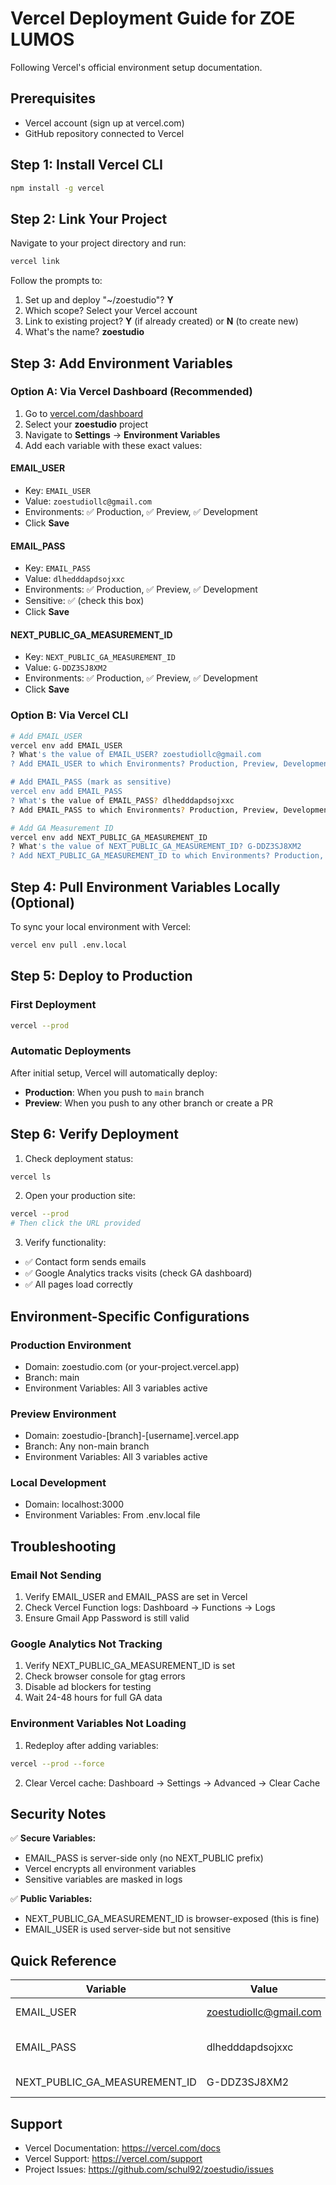 # Vercel Deployment Guide for ZOE LUMOS

Following Vercel's official environment setup documentation.

## Prerequisites
- Vercel account (sign up at vercel.com)
- GitHub repository connected to Vercel

## Step 1: Install Vercel CLI
```bash
npm install -g vercel
```

## Step 2: Link Your Project
Navigate to your project directory and run:
```bash
vercel link
```
Follow the prompts to:
1. Set up and deploy "~/zoestudio"? **Y**
2. Which scope? Select your Vercel account
3. Link to existing project? **Y** (if already created) or **N** (to create new)
4. What's the name? **zoestudio**

## Step 3: Add Environment Variables

### Option A: Via Vercel Dashboard (Recommended)
1. Go to [vercel.com/dashboard](https://vercel.com/dashboard)
2. Select your **zoestudio** project
3. Navigate to **Settings** → **Environment Variables**
4. Add each variable with these exact values:

#### EMAIL_USER
- Key: `EMAIL_USER`
- Value: `zoestudiollc@gmail.com`
- Environments: ✅ Production, ✅ Preview, ✅ Development
- Click **Save**

#### EMAIL_PASS
- Key: `EMAIL_PASS`
- Value: `dlhedddapdsojxxc`
- Environments: ✅ Production, ✅ Preview, ✅ Development
- Sensitive: ✅ (check this box)
- Click **Save**

#### NEXT_PUBLIC_GA_MEASUREMENT_ID
- Key: `NEXT_PUBLIC_GA_MEASUREMENT_ID`
- Value: `G-DDZ3SJ8XM2`
- Environments: ✅ Production, ✅ Preview, ✅ Development
- Click **Save**

### Option B: Via Vercel CLI
```bash
# Add EMAIL_USER
vercel env add EMAIL_USER
? What's the value of EMAIL_USER? zoestudiollc@gmail.com
? Add EMAIL_USER to which Environments? Production, Preview, Development

# Add EMAIL_PASS (mark as sensitive)
vercel env add EMAIL_PASS
? What's the value of EMAIL_PASS? dlhedddapdsojxxc
? Add EMAIL_PASS to which Environments? Production, Preview, Development

# Add GA Measurement ID
vercel env add NEXT_PUBLIC_GA_MEASUREMENT_ID
? What's the value of NEXT_PUBLIC_GA_MEASUREMENT_ID? G-DDZ3SJ8XM2
? Add NEXT_PUBLIC_GA_MEASUREMENT_ID to which Environments? Production, Preview, Development
```

## Step 4: Pull Environment Variables Locally (Optional)
To sync your local environment with Vercel:
```bash
vercel env pull .env.local
```

## Step 5: Deploy to Production

### First Deployment
```bash
vercel --prod
```

### Automatic Deployments
After initial setup, Vercel will automatically deploy:
- **Production**: When you push to `main` branch
- **Preview**: When you push to any other branch or create a PR

## Step 6: Verify Deployment

1. Check deployment status:
```bash
vercel ls
```

2. Open your production site:
```bash
vercel --prod
# Then click the URL provided
```

3. Verify functionality:
- ✅ Contact form sends emails
- ✅ Google Analytics tracks visits (check GA dashboard)
- ✅ All pages load correctly

## Environment-Specific Configurations

### Production Environment
- Domain: zoestudio.com (or your-project.vercel.app)
- Branch: main
- Environment Variables: All 3 variables active

### Preview Environment
- Domain: zoestudio-[branch]-[username].vercel.app
- Branch: Any non-main branch
- Environment Variables: All 3 variables active

### Local Development
- Domain: localhost:3000
- Environment Variables: From .env.local file

## Troubleshooting

### Email Not Sending
1. Verify EMAIL_USER and EMAIL_PASS are set in Vercel
2. Check Vercel Function logs: Dashboard → Functions → Logs
3. Ensure Gmail App Password is still valid

### Google Analytics Not Tracking
1. Verify NEXT_PUBLIC_GA_MEASUREMENT_ID is set
2. Check browser console for gtag errors
3. Disable ad blockers for testing
4. Wait 24-48 hours for full GA data

### Environment Variables Not Loading
1. Redeploy after adding variables:
```bash
vercel --prod --force
```
2. Clear Vercel cache: Dashboard → Settings → Advanced → Clear Cache

## Security Notes

✅ **Secure Variables:**
- EMAIL_PASS is server-side only (no NEXT_PUBLIC prefix)
- Vercel encrypts all environment variables
- Sensitive variables are masked in logs

✅ **Public Variables:**
- NEXT_PUBLIC_GA_MEASUREMENT_ID is browser-exposed (this is fine)
- EMAIL_USER is used server-side but not sensitive

## Quick Reference

| Variable | Value | Type | Environment |
|----------|-------|------|-------------|
| EMAIL_USER | zoestudiollc@gmail.com | Server-side | All |
| EMAIL_PASS | dlhedddapdsojxxc | Server-side (Sensitive) | All |
| NEXT_PUBLIC_GA_MEASUREMENT_ID | G-DDZ3SJ8XM2 | Client-side | All |

## Support

- Vercel Documentation: https://vercel.com/docs
- Vercel Support: https://vercel.com/support
- Project Issues: https://github.com/schul92/zoestudio/issues